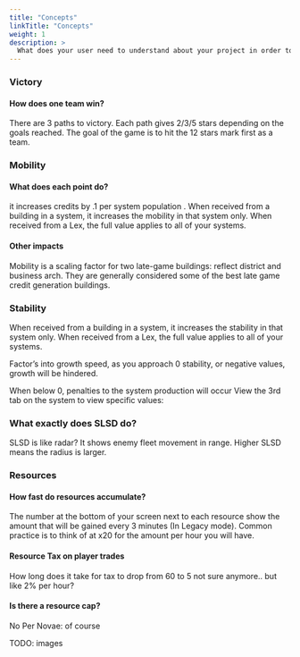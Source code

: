 ```yaml
---
title: "Concepts"
linkTitle: "Concepts"
weight: 1
description: >
  What does your user need to understand about your project in order to use it - or potentially contribute to it? 
---
```


### Victory
#### How does one team win? 
There are 3 paths to victory. Each path gives 2/3/5 stars depending on the goals reached. The goal of the game is to hit the 12 stars mark first as a team.

### Mobility
#### What does each point do?
it increases credits by .1 per system population . When received from a building in a system, it increases the mobility in that system only. When received from a Lex, the full value applies to all of your systems.
#### Other impacts
Mobility is a scaling factor for two late-game buildings: reflect district and business arch. They are generally considered some of the best late game credit generation buildings.


### Stability 
When received from a building in a system, it increases the stability in that system only. When received from a Lex, the full value applies to all of your systems.

Factor’s into growth speed, as you approach 0 stability, or negative values, growth will be hindered.

When below 0, penalties to the system production will occur
View the 3rd tab on the system to view specific values:

### What exactly does SLSD do?
SLSD is like radar? It shows enemy fleet movement in range. Higher SLSD means the radius is larger.


### Resources
#### How fast do resources accumulate?
The number at the bottom of your screen next to each resource show the amount that will be gained every 3 minutes (In Legacy mode). Common practice is to think of at x20 for the amount per hour you will have.

#### Resource Tax on player trades
How long does it take for tax to drop from 60 to 5
not sure anymore..
but like 2% per hour? 

#### Is there a resource cap?
No 
Per Novae: of course


TODO: images
